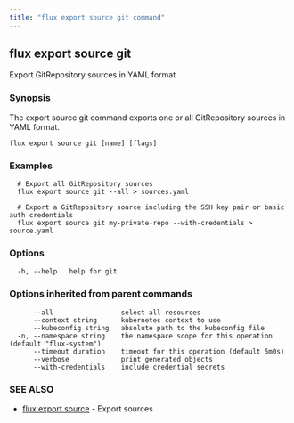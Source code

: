 ```yaml
---
title: "flux export source git command"
---
```

## flux export source git

Export GitRepository sources in YAML format

### Synopsis

The export source git command exports one or all GitRepository sources in YAML format.

```
flux export source git [name] [flags]
```

### Examples

```
  # Export all GitRepository sources
  flux export source git --all > sources.yaml

  # Export a GitRepository source including the SSH key pair or basic auth credentials
  flux export source git my-private-repo --with-credentials > source.yaml

```

### Options

```
  -h, --help   help for git
```

### Options inherited from parent commands

```
      --all                 select all resources
      --context string      kubernetes context to use
      --kubeconfig string   absolute path to the kubeconfig file
  -n, --namespace string    the namespace scope for this operation (default "flux-system")
      --timeout duration    timeout for this operation (default 5m0s)
      --verbose             print generated objects
      --with-credentials    include credential secrets
```

### SEE ALSO

* [flux export source](/cmd/flux_export_source/)	 - Export sources

